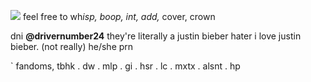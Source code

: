 ![](https://media.discordapp.net/attachments/1183522257566453833/1261243955568443423/paimon-s-paintings-set-30-12.png?ex=669e1df7&is=669ccc77&hm=c4197f34db1a1f36c076996d2ccff84cbf10e66c27d95d1b53730e5ee1cbdb15&=&format=webp&quality=lossless&width=240&height=240) feel free to wh*isp, boop, int, add,* cover, crown

 dni **@drivernumber24** they're literally a justin bieber hater i love justin bieber. (not really) he/she prn

` fandoms, tbhk . dw . mlp . gi . hsr . lc . mxtx . alsnt . hp
<!---
kaisenvv/kaisenvv is a ✨ special ✨ repository because its `README.md` (this file) appears on your GitHub profile.
You can click the Preview link to take a look at your changes.
--->
